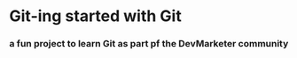 # Git-ing started with Git

### a fun project to learn Git as part pf the **DevMarketer** community
